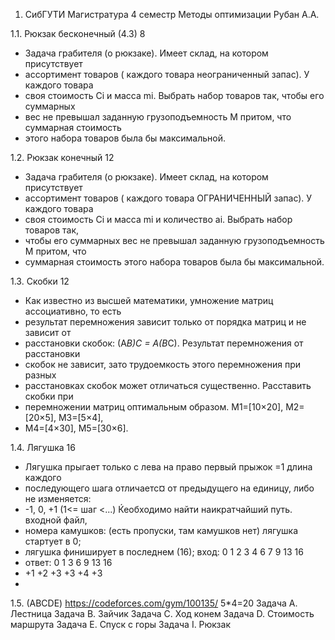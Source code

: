 1)	СибГУТИ Магистратура 4 семестр
Методы оптимизации 
Рубан А.А. 

1.1.	Рюкзак бесконечный (4.3)	8
 * Задача грабителя (о рюкзаке). Имеет склад, на котором присутствует
 * ассортимент товаров ( каждого товара неограниченный запас). У каждого товара
 * своя стоимость Ci и масса mi. Выбрать набор товаров так, чтобы его суммарных
 * вес не превышал заданную грузоподъемность М притом, что суммарная стоимость
 * этого набора товаров была бы максимальной.
 
1.2.	Рюкзак конечный 	12
 * Задача грабителя (о рюкзаке). Имеет склад, на котором присутствует
 * ассортимент товаров ( каждого товара ОГРАНИЧЕННЫЙ запас). У каждого товара
 * своя стоимость Ci и масса mi и количество ai. Выбрать набор товаров так,
 * чтобы его суммарных вес не превышал заданную грузоподъемность М притом, что
 * суммарная стоимость этого набора товаров была бы максимальной.
 
1.3.	Скобки 	12
 * Как известно из высшей математики, умножение матриц ассоциативно, то есть
 * результат перемножения зависит только от порядка матриц и не зависит от
 * расстановки скобок: (А*В)*С = А*(В*С). Результат перемножения от расстановки
 * скобок не зависит, зато трудоемкость этого перемножения при разных
 * расстановках скобок может отличаться существенно. Расставить скобки при
 * перемножении матриц оптимальным образом. М1=[10×20], M2=[20×5], M3=[5×4],
 * M4=[4×30], M5=[30×6].
 
1.4.	Лягушка 	16
* Лягушка прыгает только с лева на право первый прыжок =1 длина каждого
 * последующего шага отличаетс¤ от предыдущего на единицу, либо не изменяется:
 * -1, 0, +1 (1<= шаг <...) Ќеобходимо найти наикратчайший путь. входной файл,
 * номера камушков: (есть пропуски, там камушков нет) лягушка стартует в 0;
 * лягушка финиширует в последнем (16); вход: 0 1 2 3 4 6 7 9 13 16 
 * ответ: 0 1 3 6 9 13 16
 * +1 +2 +3 +3 +4 +3
 * 
1.5.	(ABCDE) https://codeforces.com/gym/100135/	5*4=20
Задача А. Лестница
Задача В. Зайчик
Задача С. Ход конем
Задача D. Стоимость маршрута
Задача Е. Спуск с горы
Задача I. Рюкзак

